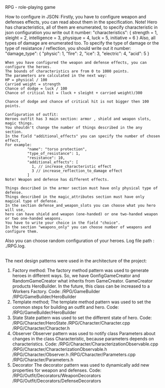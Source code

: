RPG - role-playing game

How to configure  in JSON:
    Firstly, you have to configure weapon and defenses effects, you can read about them in the specification.
    Note! Hero has characteristics, all of them are enumerated,
    to specify characteristic in json configuration you write out it number:
    "characteristics":
    {
    strength = 1,
    sleight = 2,
    intelligence = 3,
    physique = 4,
    luck = 5,
    initiative = 6
    }
    Also, all types of damage are enumerated too.
    To specify the type of damage or the type of resistance / reflection, you should write out it number:
    "damage_type": {
      "physic": 1,
      "fire": 2,
      "ice": 3,
      "electric": 4,
      "acid": 5
    }

    When you have configured the weapon and defense effects, you can configure the heroes.
    The bounds of characteristics are from 0 to 1000 points.
    The parameters are calculated in the next way:
    HP = physical / 100
    Carried weight = strength
    Chance of dodge = luck / 100
    Chance of critical hit = (luck + sleight + carried weight)/300

    Chance of dodge and chance of critical hit is not bigger then 100 points.

    Configuration of outfit:
    Heroes outfit has 3 main section: armor , shield and weapon slots, magic things.
    You shouldn't change the number of things described in the any section.
    In the field "additional_effects" you can specify the number of chosen effect,
    For example:
              "name": "torso protection",
              "type_of_resistance": 1,
              "resistance": 10,
              "additional_effects": [
                1, // increase_characteristic effect
                3 // increase_reflection_to_damage effect
              ]
    Note! Weapon and defense has different effects.

    Things described in the armor section must have only physical type of defense.
    Things described in the magic_attributes section must have only magical type of defense.
    In the section defense_and_weapon_slots you can choose what you hero will use,
    hero can have shield and weapon (one-handed) or one two-handed weapon or two one-handed weapons.
    You have to write your choice in the field "choice".
    In the section "weapons_only" you can choose number of weapons and configure them.

Also you can choose random configuration of your heroes.
Log file path : ./RPG.log.

<br> The next design patterns were used in the architecture of the project: </br>
1. Factory method: 
The factory method pattern was used to generate heroes in different ways. So, we have GonfigGameCreator and RandomGameCreator what inherits from GameCreator. GameCreator products HeroBuilder. In the future, this class can be increased to a Workers Factory.
Code: 
/RPG/GameBuilder
/RPG/GameBuilder/HeroBuilder 
2. Template method;
The template method pattern was used to set the common steps for building an outfit and hero.
Code:
/RPG/GameBuilder/HeroBuilder
3. State
State pattern was used to set the different state of hero.
Code:
/RPG/Character/HeroState
/RPG/Character/Character.cpp 
/RPG/Character/Character.h 
4.  Observer
Observer pattern was used to notify class Parameters about changes in the class Characteristic, because parameters depends on characteristics.
Code:
/RPG/Character/CharacterizationObservable.cpp
/RPG/Character/CharacterizationObservable.h
/RPG/Character/Observer.h 
/RPG/Character/Parameters.cpp
/RPG/Character/Parameters.h
5. Decorator
The decorator pattern was used to dynamically add new properties for weapon and defenses.
Code: 
/RPG/Outfit/Decorators/WeaponDecorators
/RPG/Outfit/Decorators/DefenseDecorators

